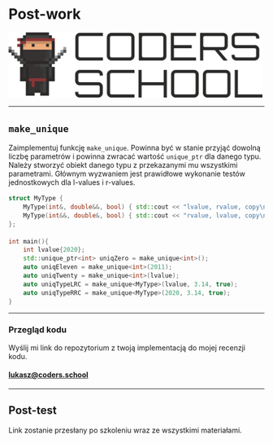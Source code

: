 <!-- .slide: data-background="#111111" -->

# Post-work

<a href="https://coders.school">
    <img width="500" src="../img/coders_school_logo.png" alt="Coders School" class="plain">
</a>

___

## `make_unique`

Zaimplementuj funkcję `make_unique`. Powinna być w stanie przyjąć dowolną liczbę parametrów i powinna zwracać wartość `unique_ptr` dla danego typu. Należy stworzyć obiekt danego typu z przekazanymi mu wszystkimi parametrami.
Głównym wyzwaniem jest prawidłowe wykonanie testów jednostkowych dla l-values i r-values.

```cpp
struct MyType {
    MyType(int&, double&&, bool) { std::cout << "lvalue, rvalue, copy\n"; }
    MyType(int&&, double&, bool) { std::cout << "rvalue, lvalue, copy\n"; }
};

int main(){
    int lvalue{2020};
    std::unique_ptr<int> uniqZero = make_unique<int>();
    auto uniqEleven = make_unique<int>(2011);
    auto uniqTwenty = make_unique<int>(lvalue);
    auto uniqTypeLRC = make_unique<MyType>(lvalue, 3.14, true);
    auto uniqTypeRRC = make_unique<MyType>(2020, 3.14, true);
}
```


___

### Przegląd kodu

Wyślij mi link do repozytorium z twoją implementacją do mojej recenzji kodu.

#### [lukasz@coders.school](mailto:lukasz@coders.school)

___

## Post-test

Link zostanie przesłany po szkoleniu wraz ze wszystkimi materiałami.
